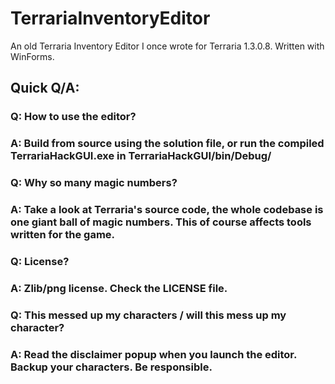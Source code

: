 # TerrariaInventoryEditor
An old Terraria Inventory Editor I once wrote for Terraria 1.3.0.8. Written with WinForms.

## Quick Q/A:
### Q: How to use the editor?
### A: Build from source using the solution file, or run the compiled TerrariaHackGUI.exe in TerrariaHackGUI/bin/Debug/

### Q: Why so many magic numbers?
### A: Take a look at Terraria's source code, the whole codebase is one giant ball of magic numbers. This of course affects tools written for the game.

### Q: License?
### A: Zlib/png license. Check the LICENSE file.

### Q: This messed up my characters / will this mess up my character?
### A: Read the disclaimer popup when you launch the editor. Backup your characters. Be responsible.
